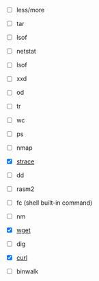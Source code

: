 + [ ] less/more
+ [ ] tar
+ [ ] lsof
+ [ ] netstat
+ [ ] lsof
+ [ ] xxd
+ [ ] od
+ [ ] tr
+ [ ] wc
+ [ ] ps
+ [ ] nmap
+ [x] [strace](./cmd/strace.md)
+ [ ] dd
+ [ ] rasm2
+ [ ] fc (shell built-in command)
+ [ ] nm
+ [x] [wget](./cmd/wget)
+ [ ] dig
+ [x] [curl](./cmd/curl.md)
+ [ ] binwalk

